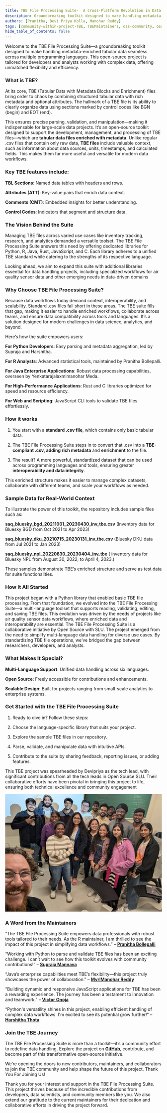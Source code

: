 ```yaml
---
title: TBE File Processing Suite-  A Cross-Platform Revolution in Data Handling
description: Groundbreaking toolkit designed to make handling metadata-enriched tabular data seamless across multiple programming languages
authors: [Pranitha, Devi Priya Kolla, Manohar Reddy]
tags: [community-within-project-TBE, TBEMaintainers, oss-community, oss-slu]
hide_table_of_contents: false
---
```


Welcome to the TBE File Processing Suite—a groundbreaking toolkit designed to make handling metadata-enriched tabular data seamless across multiple programming languages. This open-source project is tailored for developers and analysts working with complex data, offering unmatched flexibility and efficiency.

<!--truncate-->

### What is TBE?

At its core, TBE (Tabular Data with Metadata Blocks and Enrichment) files bring order to chaos by combining structured tabular data with rich metadata and optional attributes. The hallmark of a TBE file is its ability to clearly organize data using sections marked by control codes like BGN (begin) and EOT (end).

This ensures precise parsing, validation, and manipulation—making it indispensable for large-scale data projects.
It’s an open-source toolkit designed to support the development, management, and processing of TBE files—which are **tabular data files enriched with metadata**. Unlike regular .csv files that contain only raw data, **TBE files** include valuable context, such as information about data sources, units, timestamps, and calculated fields. This makes them far more useful and versatile for modern data workflows.

### Key TBE features include:

**TBL Sections**: Named data tables with headers and rows.

**Attributes (ATT)**: Key-value pairs that enrich data context.

**Comments (CMT)**: Embedded insights for better understanding.

**Control Codes**: Indicators that segment and structure data.

### The Vision Behind the Suite

Managing TBE files across varied use cases like inventory tracking, research, and analytics demanded a versatile toolset. The TBE File Processing Suite answers this need by offering dedicated libraries for Python, R, Java, Rust, JavaScript, and C. Each library adheres to a unified TBE standard while catering to the strengths of its respective language.

Looking ahead, we aim to expand this suite with additional libraries essential for data handling projects, including specialized workflows for air quality sensor data and other emerging needs in data-driven domains

### Why Choose TBE File Processing Suite?

Because data workflows today demand context, interoperability, and scalability. Standard .csv files fall short in these areas. The TBE suite fills that gap, making it easier to handle enriched workflows, collaborate across teams, and ensure data compatibility across tools and languages. It’s a solution designed for modern challenges in data science, analytics, and beyond.

Here’s how the suite empowers users:

**For Python Developers**: Easy parsing and metadata aggregation, led by Supraja and Harshitha.

**For R Analysts**: Advanced statistical tools, maintained by Pranitha Bollepalli.

**For Java Enterprise Applications**: Robust data processing capabilities, overseen by Yenkatarajalaxmimanohar Meda.

**For High-Performance Applications**: Rust and C libraries optimized for speed and resource efficiency.

**For Web and Scripting**: JavaScript CLI tools to validate TBE files effortlessly.

### How it works

1. You start with a **standard .csv file**, which contains only basic tabular data.

2. The TBE File Processing Suite steps in to convert that .csv into a **TBE-compliant .csv, adding rich metadata** and **enrichment** to the file.

3. The result? A more powerful, standardized dataset that can be used across programming languages and tools, ensuring greater **interoperability and data integrity**.

This enriched structure makes it easier to manage complex datasets, collaborate with different teams, and scale your workflows as needed.

### Sample Data for Real-World Context

To illustrate the power of this toolkit, the repository includes sample files such as:

**saq_bluesky_bgd_20211001_20230430_inv_tbe.csv** (Inventory data for Bluesky BGD from Oct 2021 to Apr 2023)

**saq_bluesky_dku_20210715_20230131_inv_tbe.csv** (Bluesky DKU data from Jul 2021 to Jan 2023)

**saq_bluesky_npl_20220830_20230404_inv_tbe** ( inventory data for Bluesky NPL from August 30, 2022, to April 4, 2023.)

These samples demonstrate TBE’s enriched structure and serve as test data for suite functionalities.

### How It All Started

This project began with a Python library that enabled basic TBE file processing. From that foundation, we evolved into the TBE File Processing Suite—a multi-language toolset that supports reading, validating, editing, and saving TBE files. This evolution was driven by the needs of projects like air quality sensor data workflows, where enriched data and interoperability are essential.
The TBE File Processing Suite is a collaborative initiative by Open Source with SLU. The project emerged from the need to simplify multi-language data handling for diverse use cases. By standardizing TBE file operations, we’ve bridged the gap between researchers, developers, and analysts.

### What Makes It Special?

**Multi-Language Support**: Unified data handling across six languages.

**Open Source**: Freely accessible for contributions and enhancements.

**Scalable Design**: Built for projects ranging from small-scale analytics to enterprise systems.

### Get Started with the TBE File Processing Suite

1. Ready to dive in? Follow these steps:

2. Choose the language-specific library that suits your project.

3. Explore the sample TBE files in our repository.

4. Parse, validate, and manipulate data with intuitive APIs.

5. Contribute to the suite by sharing feedback, reporting issues, or adding features.

This TBE project was spearheaded by Devipriya as the tech lead, with significant contributions from all the tech leads in Open Source SLU. Their collaborative efforts have been pivotal in bringing this project to life, ensuring both technical excellence and community engagement

![Tbe_Contributors](./tbe/Group_photo.jpg)

### A Word from the Maintainers

“The TBE File Processing Suite empowers data professionals with robust tools tailored to their needs. As the R maintainer, I am thrilled to see the impact of this project in simplifying data workflows.” – [**Pranitha Bollepalli**](https://github.com/BollepalliPranitha)

“Working with Python to parse and validate TBE files has been an exciting challenge. I can’t wait to see how this toolkit evolves with community contributions!” – [**Supraja Mannava**](https://github.com/suprajamannava17)

“Java’s enterprise capabilities meet TBE’s flexibility—this project truly showcases the power of collaboration.” – [**MyrlManohar Reddy**](https://github.com/yrlmanoharreddy)

“Building dynamic and responsive JavaScript applications for TBE has been a rewarding experience. The journey has been a testament to innovation and teamwork.” – [**Victor Onoja**](https://github.com/git-voo)

“Python's versatility shines in this project, enabling efficient handling of complex data workflows. I'm excited to see its potential grow further!” – [**Harshitha Thota**](https://github.com/harshitha-thota)

### Join the TBE Journey

The TBE File Processing Suite is more than a toolkit—it’s a community effort to redefine data handling. Explore the project on [**GitHub**](https://github.com/oss-slu/tbe), contribute, and become part of this transformative open-source initiative.

We’re opening the doors to new contributors, maintainers, and collaborators to join the TBE community and help shape the future of this project.
Thank You For Joining Us!

Thank you for your interest and support in the TBE File Processing Suite. This project thrives because of the incredible contributions from developers, data scientists, and community members like you. We also extend our gratitude to the current maintainers for their dedication and collaborative efforts in driving the project forward.
